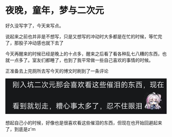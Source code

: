 # 夜晚，童年，梦与二次元

好久没写字了，今天来写点。

说起来之前也并非是不想写，只是又想写的冲动时大多都是在忙的时候，等忙完了，那股子冲动感也就下去了

今天再醒来的时候已经是晚上的十点多，醒来之后看了看各种乱七八糟的东西，也就一点多了。室友们都睡了，也到了我平常做一些自己喜欢的事情的时候。

正准备去上完厕所去写今天的博文时刷到了一条评论

![ac545cd204e6ddc3f1bca97d254428ff.jpg](https://raw.githubusercontent.com/CoteNite/Blog_img/master/blogImg/ac545cd204e6ddc3f1bca97d254428ff.jpg)

想起自己小的时候，好像也是很喜欢看这些催泪的东西，但现在也开始回避起来了，到底是z'm
